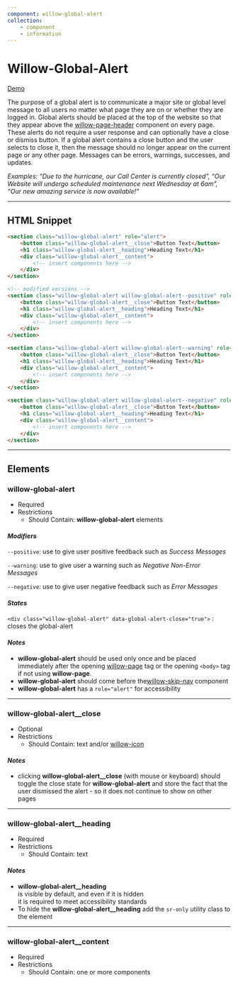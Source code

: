 ```yaml
---
component: willow-global-alert
collection: 
    - component
    - information
---
```

# **Willow-Global-Alert**

[Demo](http://codepen.io/team/UnumUX/pen/XMpKpz)

The purpose of a global alert is to communicate a major site or global level message to all users no matter what page they are on or whether they are logged in. Global alerts should be placed at the top of the website so that they appear above the [willow-page-header](../page-header) component on every page. These alerts do not require a user response and can optionally have a close or dismiss button.  If a global alert contains a close button and the user selects to close it, then the message should no longer appear on the current page or any other page. Messages can be errors, warnings, successes, and updates.

_Examples: “Due to the hurricane, our Call Center is currently closed”, “Our Website will undergo scheduled maintenance next Wednesday at 6am”, “Our new amazing service is now available!”_

---

## HTML Snippet

```html
<section class="willow-global-alert" role="alert">
    <button class="willow-global-alert__close">Button Text</button>
    <h1 class="willow-global-alert__heading">Heading Text</h1>
    <div class="willow-global-alert__content">
        <!-- insert components here -->
    </div>
</section>

<!-- modified versions -->
<section class="willow-global-alert willow-global-alert--positive" role="alert">
    <button class="willow-global-alert__close">Button Text</button>
    <h1 class="willow-global-alert__heading">Heading Text</h1>
    <div class="willow-global-alert__content">
        <!-- insert components here -->
    </div>
</section>

<section class="willow-global-alert willow-global-alert--warning" role="alert">
    <button class="willow-global-alert__close">Button Text</button>
    <h1 class="willow-global-alert__heading">Heading Text</h1>
    <div class="willow-global-alert__content">
        <!-- insert components here -->
    </div>
</section>

<section class="willow-global-alert willow-global-alert--negative" role="alert">
    <button class="willow-global-alert__close">Button Text</button>
    <h1 class="willow-global-alert__heading">Heading Text</h1>
    <div class="willow-global-alert__content">
        <!-- insert components here -->
    </div>
</section>
```

---

## Elements

### willow-global-alert

- Required
- Restrictions
  - Should Contain: **willow-global-alert** elements

#### _Modifiers_

`--positive`: use to give user positive feedback such as _Success Messages_

`--warning`: use to give user a warning such as _Negative Non-Error Messages_

`--negative`: use to give user negative feedback such as _Error Messages_

#### _States_

`<div class="willow-global-alert" data-global-alert-close="true">` : closes the global-alert

#### _Notes_

- **willow-global-alert** should be used only once and be placed immediately after the opening [willow-page](../page) tag or the opening `<body>` tag if not using **willow-page**. 
- **willow-global-alert** should come before the[willow-skip-nav](../skip-nav) component
- **willow-global-alert** has a `role="alert"` for accessibility

---

### willow-global-alert__close

- Optional
- Restrictions
  - Should Contain: text and/or [willow-icon](../icons)

#### _Notes_

- clicking **willow-global-alert__close** (with mouse or keyboard) should toggle the close state for **willow-global-alert** and store the fact that the user dismissed the alert - so it does not continue to show on other pages

---

### willow-global-alert__heading

- Required
- Restrictions
  - Should Contain: text

#### _Notes_

- **willow-global-alert__heading** is visible by default, and even if it is hidden it is required to meet accessibility standards
- To hide the **willow-global-alert__heading** add the `sr-only` utility class to the element

---

### willow-global-alert__content

- Required
- Restrictions
  - Should Contain: one or more components